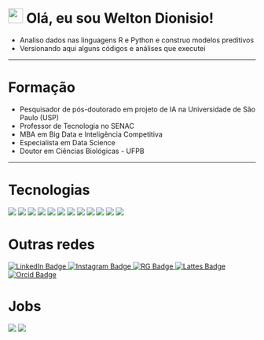 <h1>
  <img src="https://media.giphy.com/media/hvRJCLFzcasrR4ia7z/giphy.gif" width="30px"/>
  Olá, eu sou Welton Dionisio!
</h1>

- Analiso dados nas linguagens R e Python e construo modelos preditivos
- Versionando aqui alguns códigos e análises que executei

---

<h1>Formação</h1>

- Pesquisador de pós-doutorado em projeto de IA na Universidade de São Paulo (USP)
- Professor de Tecnologia no SENAC
- MBA em Big Data e Inteligência Competitiva
- Especialista em Data Science
- Doutor em Ciências Biológicas - UFPB

  
---
<h1>Tecnologias</h1>

<div id="badges">
  <img src= "https://img.shields.io/badge/Python-3776AB.svg?style=for-the-badge&logo=Python&logoColor=white"/>
  <img src= "https://img.shields.io/badge/R-276DC3.svg?style=for-the-badge&logo=R&logoColor=white"/>
  <img src="https://img.shields.io/badge/PostgreSQL-4169E1.svg?style=for-the-badge&logo=PostgreSQL&logoColor=white"/>
  <img src= "https://img.shields.io/badge/Power%20BI-F2C811.svg?style=for-the-badge&logo=Power-BI&logoColor=black"/>
  <img src= "https://img.shields.io/badge/Qgis-589632.svg?style=for-the-badge&logo=Qgis&logoColor=white"/>
  <img src= "https://img.shields.io/badge/scikitlearn-F7931E.svg?style=for-the-badge&logo=scikit-learn&logoColor=white"/>
  <img src= "https://img.shields.io/badge/TensorFlow-FF6F00.svg?style=for-the-badge&logo=TensorFlow&logoColor=white"/>
  <img src= "https://img.shields.io/badge/Keras-%23D00000.svg?style=for-the-badge&logo=Keras&logoColor=white"/>
  <img src= "https://img.shields.io/badge/SciPy-8CAAE6.svg?style=for-the-badge&logo=SciPy&logoColor=white"/>
  <img src= "https://img.shields.io/badge/MongoDB-%234ea94b.svg?style=for-the-badge&logo=mongodb&logoColor=white"/>
  <img src= "https://img.shields.io/badge/docker-%230db7ed.svg?style=for-the-badge&logo=docker&logoColor=white"/>
  <img src= "https://img.shields.io/badge/github%20actions-%232671E5.svg?style=for-the-badge&logo=githubactions&logoColor=white"/>
</div>

<h1>Outras redes</h1>
<div id="badges">
  <a href="https://www.linkedin.com/in/weltondionisio/">
    <img src="https://img.shields.io/badge/LinkedIn-blue?style=for-the-badge&logo=linkedin&logoColor=white" alt="LinkedIn Badge"/>
  </a>
  <a href="https://www.instagram.com/dr.dosdados/">
    <img src="https://img.shields.io/badge/Instagram-%23E4405F.svg?style=for-the-badge&logo=Instagram&logoColor=white" alt="Instagram Badge"/>
  </a>
  <a href="https://www.researchgate.net/profile/Welton-Dionisio-Da-Silva">
    <img src="https://img.shields.io/badge/ResearchGate-00CCBB.svg?style=for-the-badge&logo=ResearchGate&logoColor=white" alt="RG Badge"/>
  </a>
    <a href="http://lattes.cnpq.br/5824616728541618">
    <img src="https://img.shields.io/badge/cv_lattes-blue?style=for-the-badge" alt="Lattes Badge"/>
  </a>
  <a href="https://orcid.org/0000-0002-3847-4418">
    <img src="https://img.shields.io/badge/ORCID-A6CE39.svg?style=for-the-badge&logo=ORCID&logoColor=white" alt="Orcid Badge"/>
  </a>
</div>

<h1>Jobs</h1>
<div id="badges">
    <img src="https://img.shields.io/badge/Senac-orange?style=for-the-badge&logoSize=auto"/>
    <img src="https://img.shields.io/badge/USP-white?style=for-the-badge&logoSize=auto"/>
</div>
<!---
weltondionisio/weltondionisio is a ✨ special ✨ repository because its `README.md` (this file) appears on your GitHub profile.
You can click the Preview link to take a look at your changes.
--->
